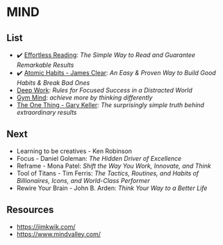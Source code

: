 # MIND

## List

- :heavy_check_mark: [Effortless Reading](./efforless-reading.md): 
*The Simple Way to Read and Guarantee Remarkable Results*
- :heavy_check_mark: [Atomic Habits - James Clear](./atomic-habits.md): *An Easy & Proven Way to Build Good Habits & Break Bad Ones*
- [Deep Work](./deep-work.md): *Rules for Focused Success in a Distracted World*
- [Gym Mind](./gym-mind.md): *achieve more by thinking differently*
- [The One Thing - Gary Keller](./the-one-thing.md): *The surprisingly simple truth behind extraordinary results*

## Next
- Learning to be creatives - Ken Robinson
- Focus - Daniel Goleman: *The Hidden Driver of Excellence*
- Reframe - Mona Patel: *Shift the Way You Work, Innovate, and Think*
- Tool of Titans - Tim Ferris: *The Tactics, Routines, and Habits of Billionaires, Icons, and World-Class Performer*
- Rewire Your Brain - John B. Arden: *Think Your Way to a Better Life*

## Resources
- https://jimkwik.com/
- https://www.mindvalley.com/